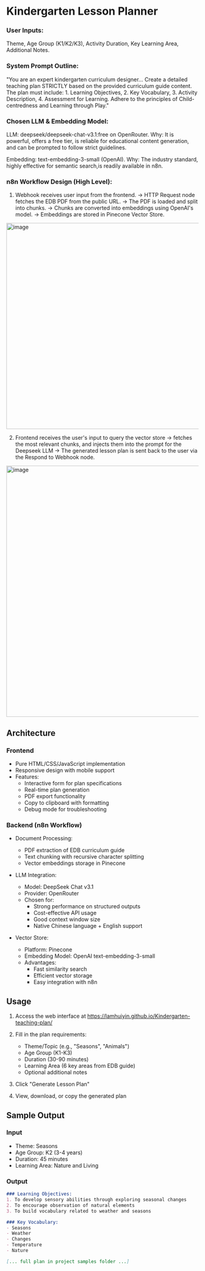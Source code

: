 # Kindergarten Lesson Planner

### User Inputs: 
Theme, Age Group (K1/K2/K3), Activity Duration, Key Learning Area, Additional Notes.

### System Prompt Outline: 
"You are an expert kindergarten curriculum designer... Create a detailed teaching plan STRICTLY based on the provided curriculum guide content. The plan must include: 1. Learning Objectives, 2. Key Vocabulary, 3. Activity Description, 4. Assessment for Learning. Adhere to the principles of Child-centredness and Learning through Play."

### Chosen LLM & Embedding Model:

LLM: deepseek/deepseek-chat-v3.1:free on OpenRouter. 
Why: It is powerful, offers a free tier, is reliable for educational content generation, and can be prompted to follow strict guidelines.

Embedding: text-embedding-3-small (OpenAI). 
Why: The industry standard, highly effective for semantic search,is  readily available in n8n.

### n8n Workflow Design (High Level):

1. Webhook receives user input from the frontend. -> HTTP Request node fetches the EDB PDF from the public URL. -> The PDF is loaded and split into chunks. -> Chunks are converted into embeddings using OpenAI's model. -> Embeddings are stored in Pinecone Vector Store.

<img width="794" height="539" alt="image" src="https://github.com/user-attachments/assets/ce2cd1d3-9f65-478b-ad76-b1cb11562ca5" />



2. Frontend receives the user's input to query the vector store -> fetches the most relevant chunks, and injects them into the prompt for the Deepseek LLM -> The generated lesson plan is sent back to the user via the Respond to Webhook node.

<img width="884" height="657" alt="image" src="https://github.com/user-attachments/assets/da10b94f-9a67-4ead-9323-b16e4782ca2e" />



## Architecture

### Frontend
- Pure HTML/CSS/JavaScript implementation
- Responsive design with mobile support
- Features:
  - Interactive form for plan specifications
  - Real-time plan generation
  - PDF export functionality
  - Copy to clipboard with formatting
  - Debug mode for troubleshooting

### Backend (n8n Workflow)
- Document Processing:
  - PDF extraction of EDB curriculum guide
  - Text chunking with recursive character splitting
  - Vector embeddings storage in Pinecone

- LLM Integration:
  - Model: DeepSeek Chat v3.1
  - Provider: OpenRouter
  - Chosen for:
    - Strong performance on structured outputs
    - Cost-effective API usage
    - Good context window size
    - Native Chinese language + English support

- Vector Store:
  - Platform: Pinecone
  - Embedding Model: OpenAI text-embedding-3-small
  - Advantages:
    - Fast similarity search
    - Efficient vector storage
    - Easy integration with n8n

## Usage

1. Access the web interface at https://lamhuiyin.github.io/Kindergarten-teaching-plan/
2. Fill in the plan requirements:
   - Theme/Topic (e.g., "Seasons", "Animals")
   - Age Group (K1-K3)
   - Duration (30-90 minutes)
   - Learning Area (6 key areas from EDB guide)
   - Optional additional notes

3. Click "Generate Lesson Plan"
4. View, download, or copy the generated plan

## Sample Output

### Input
- Theme: Seasons
- Age Group: K2 (3-4 years)
- Duration: 45 minutes
- Learning Area: Nature and Living

### Output
```markdown
### Learning Objectives:
1. To develop sensory abilities through exploring seasonal changes
2. To encourage observation of natural elements
3. To build vocabulary related to weather and seasons

### Key Vocabulary:
- Seasons
- Weather
- Changes
- Temperature
- Nature

[... full plan in project samples folder ...]
```
